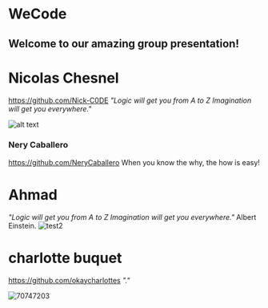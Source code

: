 # WeCode
## Welcome to our amazing group presentation!


# Nicolas Chesnel 
https://github.com/Nick-C0DE
*"Logic will get you from A to Z
Imagination will get you everywhere."*


![alt text](https://github.com/Nick-C0DE/markdown-challenge/blob/master/photojunior_mini.jpeg)





### Nery Caballero
https://github.com/NeryCaballero
When you know the why, the how is easy!




# Ahmad

*"Logic will get you from A to Z
Imagination will get you everywhere."*
Albert Einstein.
![test2](https://user-images.githubusercontent.com/63842238/93444596-fc6b5500-f8d0-11ea-9259-9f9a9eeef3b3.jpg)






# charlotte buquet
https://github.com/okaycharlottes
*"."*

![70747203](https://user-images.githubusercontent.com/63842238/93448771-40138e00-f8d4-11ea-9de6-d2008bd12e97.jpg)
